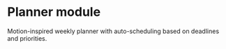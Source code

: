 # Planner module

Motion-inspired weekly planner with auto-scheduling based on deadlines and priorities.


